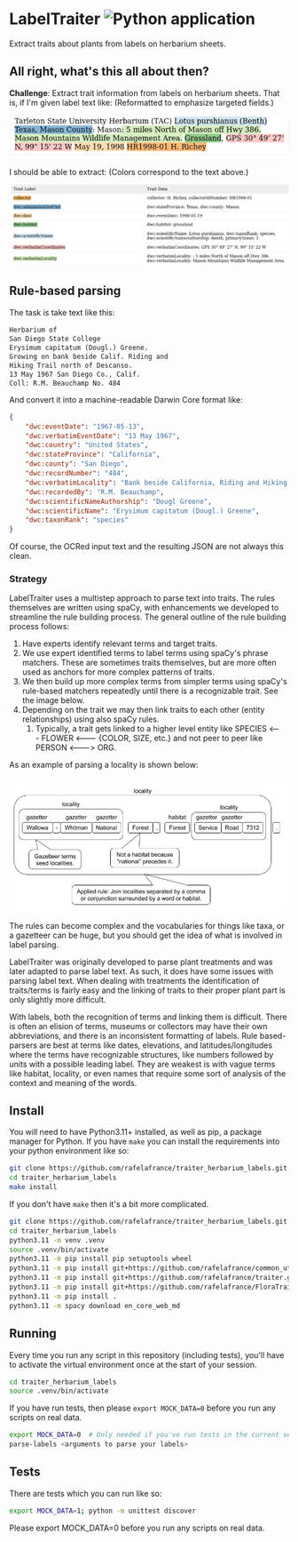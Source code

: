 # LabelTraiter ![Python application](https://github.com/rafelafrance/FloraTraiter/workflows/CI/badge.svg)

Extract traits about plants from labels on herbarium sheets.

## All right, what's this all about then?
**Challenge**: Extract trait information from labels on herbarium sheets. That is, if I'm given label text like: (Reformatted to emphasize targeted fields.)

![Label](assets/text.png)

I should be able to extract: (Colors correspond to the text above.)

![Traits](assets/traits.png)

## Rule-based parsing

The task is take text like this:
```
Herbarium of
San Diego State College
Erysimum capitatum (Dougl.) Greene.
Growing on bank beside Calif. Riding and
Hiking Trail north of Descanso.
13 May 1967 San Diego Co., Calif.
Coll: R.M. Beauchamp No. 484
```
And convert it into a machine-readable Darwin Core format like:
```json
{
    "dwc:eventDate": "1967-05-13",
    "dwc:verbatimEventDate": "13 May 1967",
    "dwc:country": "United States",
    "dwc:stateProvince": "California",
    "dwc:county": "San Diego",
    "dwc:recordNumber": "484",
    "dwc:verbatimLocality": "Bank beside California, Riding and Hiking Trail north of Descanso",
    "dwc:recordedBy": "R.M. Beauchamp",
    "dwc:scientificNameAuthorship": "Dougl Greene",
    "dwc:scientificName": "Erysimum capitatum (Dougl.) Greene",
    "dwc:taxonRank": "species"
}
```
Of course, the OCRed input text and the resulting JSON are not always this clean.

### Strategy

LabelTraiter uses a multistep approach to parse text into traits. The rules themselves are written using spaCy, with enhancements we developed to streamline the rule building process. The general outline of the rule building process follows:

1. Have experts identify relevant terms and target traits.
2. We use expert identified terms to label terms using spaCy's phrase matchers. These are sometimes traits themselves, but are more often used as anchors for more complex patterns of traits.
3. We then build up more complex terms from simpler terms using spaCy's rule-based matchers repeatedly until there is a recognizable trait. See the image below.
4. Depending on the trait we may then link traits to each other (entity relationships) using also spaCy rules.
   1. Typically, a trait gets linked to a higher level entity like SPECIES <--- FLOWER <--- {COLOR, SIZE, etc.} and not peer to peer like PERSON <---> ORG.

As an example of parsing a locality is shown below:

![<img src="assets/locality_parsing.jpg" width="700" />](assets/locality_parsing.jpg)

The rules can become complex and the vocabularies for things like taxa, or a gazetteer can be huge, but you should get the idea of what is involved in label parsing.

LabelTraiter was originally developed to parse plant treatments and was later adapted to parse label text. As such, it does have some issues with parsing label text. When dealing with treatments the identification of traits/terms is fairly easy and the linking of traits to their proper plant part is only slightly more difficult.

With labels, both the recognition of terms and linking them is difficult. There is often an elision of terms, museums or collectors may have their own abbreviations, and there is an inconsistent formatting of labels. Rule based-parsers are best at terms like dates, elevations, and latitudes/longitudes where the terms have recognizable structures, like numbers followed by units with a possible leading label. They are weakest is with vague terms like habitat, locality, or even names that require some sort of analysis of the context and meaning of the words.

## Install

You will need to have Python3.11+ installed, as well as pip, a package manager for Python.
If you have `make` you can install the requirements into your python environment like so:

```bash
git clone https://github.com/rafelafrance/traiter_herbarium_labels.git
cd traiter_herbarium_labels
make install
```

If you don't have `make` then it's a bit more complicated.

```bash
git clone https://github.com/rafelafrance/traiter_herbarium_labels.git
cd traiter_herbarium_labels
python3.11 -m venv .venv
source .venv/bin/activate
python3.11 -m pip install pip setuptools wheel
python3.11 -m pip install git+https://github.com/rafelafrance/common_utils.git@main#egg=common_utils
python3.11 -m pip install git+https://github.com/rafelafrance/traiter.git@master#egg=traiter
python3.11 -m pip install git+https://github.com/rafelafrance/FloraTraiter.git@main#egg=FloraTraiter
python3.11 -m pip install .
python3.11 -m spacy download en_core_web_md
```

## Running

Every time you run any script in this repository (including tests), you'll have to activate the virtual environment once at the start of your session.

```bash
cd traiter_herbarium_labels
source .venv/bin/activate
```

If you have run tests, then please `export MOCK_DATA=0` before you run any scripts on real data.

```bash
export MOCK_DATA=0  # Only needed if you've run tests in the current session
parse-labels <arguments to parse your labels>
```

## Tests

There are tests which you can run like so:

```bash
export MOCK_DATA=1; python -m unittest discover
```

Please export MOCK_DATA=0 before you run any scripts on real data.
